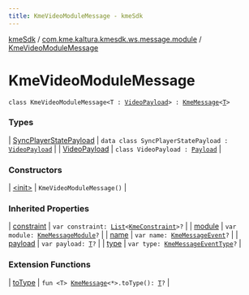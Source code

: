 ```yaml
---
title: KmeVideoModuleMessage - kmeSdk
---
```


[kmeSdk](../../index.html) / [com.kme.kaltura.kmesdk.ws.message.module](../index.html) / [KmeVideoModuleMessage](./index.html)

# KmeVideoModuleMessage

`class KmeVideoModuleMessage<T : `[`VideoPayload`](-video-payload/index.html)`> : `[`KmeMessage`](../../com.kme.kaltura.kmesdk.ws.message/-kme-message/index.html)`<`[`T`](index.html#T)`>`

### Types

| [SyncPlayerStatePayload](-sync-player-state-payload/index.html) | `data class SyncPlayerStatePayload : `[`VideoPayload`](-video-payload/index.html) |
| [VideoPayload](-video-payload/index.html) | `class VideoPayload : `[`Payload`](../../com.kme.kaltura.kmesdk.ws.message/-kme-message/-payload/index.html) |

### Constructors

| [&lt;init&gt;](-init-.html) | `KmeVideoModuleMessage()` |

### Inherited Properties

| [constraint](../../com.kme.kaltura.kmesdk.ws.message/-kme-message/constraint.html) | `var constraint: `[`List`](https://kotlinlang.org/api/latest/jvm/stdlib/kotlin.collections/-list/index.html)`<`[`KmeConstraint`](../../com.kme.kaltura.kmesdk.ws.message.type/-kme-constraint/index.html)`>?` |
| [module](../../com.kme.kaltura.kmesdk.ws.message/-kme-message/module.html) | `var module: `[`KmeMessageModule`](../../com.kme.kaltura.kmesdk.ws.message/-kme-message-module/index.html)`?` |
| [name](../../com.kme.kaltura.kmesdk.ws.message/-kme-message/name.html) | `var name: `[`KmeMessageEvent`](../../com.kme.kaltura.kmesdk.ws.message/-kme-message-event/index.html)`?` |
| [payload](../../com.kme.kaltura.kmesdk.ws.message/-kme-message/payload.html) | `var payload: `[`T`](../../com.kme.kaltura.kmesdk.ws.message/-kme-message/index.html#T)`?` |
| [type](../../com.kme.kaltura.kmesdk.ws.message/-kme-message/type.html) | `var type: `[`KmeMessageEventType`](../../com.kme.kaltura.kmesdk.ws.message/-kme-message-event-type/index.html)`?` |

### Extension Functions

| [toType](../../com.kme.kaltura.kmesdk/to-type.html) | `fun <T> `[`KmeMessage`](../../com.kme.kaltura.kmesdk.ws.message/-kme-message/index.html)`<*>.toType(): `[`T`](../../com.kme.kaltura.kmesdk/to-type.html#T)`?` |

